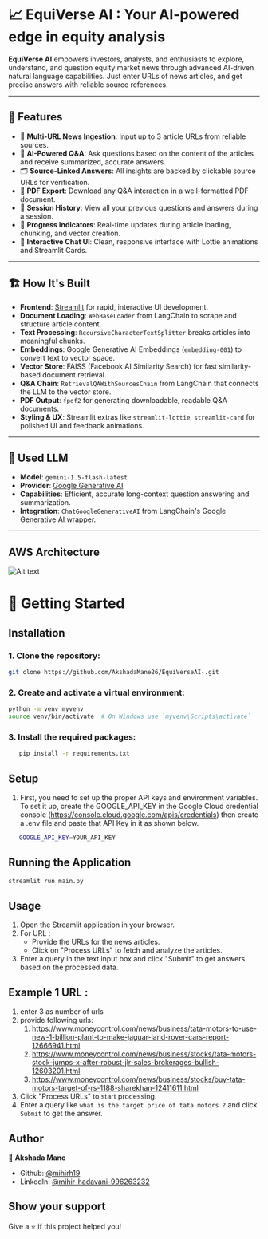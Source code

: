 # 📈 EquiVerse AI : Your AI-powered edge in equity analysis

**EquiVerse AI** empowers investors, analysts, and enthusiasts to explore, understand, and question equity market news through advanced AI-driven natural language capabilities. Just enter URLs of news articles, and get precise answers with reliable source references.

---

## 🎯 Features

- 🔗 **Multi-URL News Ingestion**: Input up to 3 article URLs from reliable sources.
- 🧠 **AI-Powered Q&A**: Ask questions based on the content of the articles and receive summarized, accurate answers.
- 🗂️ **Source-Linked Answers**: All insights are backed by clickable source URLs for verification.
- 📄 **PDF Export**: Download any Q&A interaction in a well-formatted PDF document.
- 🔄 **Session History**: View all your previous questions and answers during a session.
- 🧩 **Progress Indicators**: Real-time updates during article loading, chunking, and vector creation.
- 💬 **Interactive Chat UI**: Clean, responsive interface with Lottie animations and Streamlit Cards.

---

## 🏗️ How It's Built

- **Frontend**: [Streamlit](https://streamlit.io/) for rapid, interactive UI development.
- **Document Loading**: `WebBaseLoader` from LangChain to scrape and structure article content.
- **Text Processing**: `RecursiveCharacterTextSplitter` breaks articles into meaningful chunks.
- **Embeddings**: Google Generative AI Embeddings (`embedding-001`) to convert text to vector space.
- **Vector Store**: FAISS (Facebook AI Similarity Search) for fast similarity-based document retrieval.
- **Q&A Chain**: `RetrievalQAWithSourcesChain` from LangChain that connects the LLM to the vector store.
- **PDF Output**: `fpdf2` for generating downloadable, readable Q&A documents.
- **Styling & UX**: Streamlit extras like `streamlit-lottie`, `streamlit-card` for polished UI and feedback animations.

---

## 🤖 Used LLM

- **Model**: `gemini-1.5-flash-latest`  
- **Provider**: [Google Generative AI](https://ai.google/discover/gemini/)
- **Capabilities**: Efficient, accurate long-context question answering and summarization.
- **Integration**: `ChatGoogleGenerativeAI` from LangChain's Google Generative AI wrapper.

---



## AWS Architecture

![Alt text](images/Frame.png)



# 🚀 Getting Started

## Installation

### 1. Clone the repository:

```bash
git clone https://github.com/AkshadaMane26/EquiVerseAI-.git
```

### 2. Create and activate a virtual environment:

```bash
python -m venv myvenv
source venv/bin/activate  # On Windows use `myvenv\Scripts\activate`
```

### 3. Install the required packages:

```bash
   pip install -r requirements.txt
```

## Setup

1. First, you need to set up the proper API keys and environment variables. To set it up, create the GOOGLE_API_KEY in the Google Cloud credential console (https://console.cloud.google.com/apis/credentials) then create a .env file and paste that API Key in it as shown below.
```bash
   GOOGLE_API_KEY=YOUR_API_KEY
```

## Running the Application

```bash
streamlit run main.py
```

## Usage

1.  Open the Streamlit application in your browser.
2.  For URL :
    - Provide the URLs for the news articles.
    - Click on "Process URLs" to fetch and analyze the articles.
3.  Enter a query in the text input box and click "Submit" to get answers based on the processed data.

## Example 1 URL :

1.  enter 3 as number of urls
2.  provide following urls:
    1. https://www.moneycontrol.com/news/business/tata-motors-to-use-new-1-billion-plant-to-make-jaguar-land-rover-cars-report-12666941.html
    2. https://www.moneycontrol.com/news/business/stocks/tata-motors-stock-jumps-x-after-robust-jlr-sales-brokerages-bullish-12603201.html
    3. https://www.moneycontrol.com/news/business/stocks/buy-tata-motors-target-of-rs-1188-sharekhan-12411611.html
3.  Click "Process URLs" to start processing.
4.  Enter a query like `what is the target price of tata motors ?` and click `Submit` to get the answer.

## Author

👤 **Akshada Mane**

- Github: [@mihirh19](https://github.com/mihirh19)
- LinkedIn: [@mihir-hadavani-996263232](https://linkedin.com/in/mihir-hadavani-996263232)

## Show your support
Give a ⭐️ if this project helped you!
